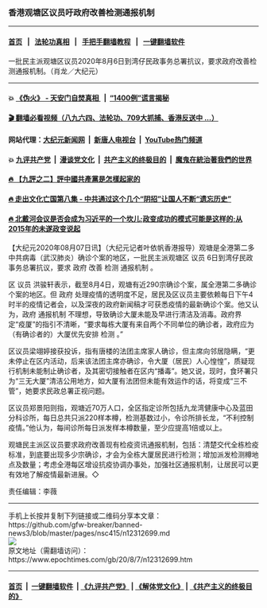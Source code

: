 ### 香港观塘区议员吁政府改善检测通报机制
------------------------

#### [首页](https://github.com/gfw-breaker/banned-news3/blob/master/README.md) &nbsp;&nbsp;|&nbsp;&nbsp; [法轮功真相](https://github.com/begood0513/basic/blob/master/README.md)  &nbsp;&nbsp;|&nbsp;&nbsp; [手把手翻墙教程](https://github.com/gfw-breaker/guides/wiki)  &nbsp;&nbsp;|&nbsp;&nbsp; [一键翻墙软件](https://github.com/gfw-breaker/nogfw/blob/master/README.md)  



<div><img alt="" class="attachment-djy_600_400 size-djy_600_400 wp-post-image" src="https://i.epochtimes.com/assets/uploads/2020/08/2008062057171538-600x400.jpg"/>
<div class="caption">
 一批民主派观塘区议员2020年8月6日到湾仔民政事务总署抗议，要求政府改善检测通报机制。（肖龙／大纪元）
</div></div><hr/>

#### 💥 [《伪火》 - 天安门自焚真相 ](http://141.164.51.119:10000/videos/blog/weihuo.html)&nbsp; |&nbsp; [“1400例”谎言揭秘  ](http://141.164.51.119:10000/videos/blog/jiexi1400.html)

#### [ 🎬  翻墙必看视频（八九六四、法轮功、709大抓捕、香港反送中 ...）](https://github.com/gfw-breaker/links/blob/master/banned.md)

#### 网站代理：[大纪元新闻网](http://167.172.10.89:10080/gb/) &nbsp;|&nbsp; [新唐人电视台](http://167.172.10.89:8808/gb/) &nbsp;|&nbsp; [YouTube热门频道](http://158.247.203.241/youtube.html)

#### 💥 [九评共产党](http://141.164.51.119:10000/videos/res/jiuping/)&nbsp; |&nbsp; [漫谈党文化](http://141.164.51.119:10000/videos/res/mtdwh/)&nbsp; |&nbsp; [共产主义的终极目的](http://141.164.51.119:10000/videos/res/zjmd/)&nbsp; |&nbsp; [魔鬼在統治著我們的世界](http://141.164.51.119:10000/videos/res/TheSpecter/)  

#### [ 🔥  【九評之二】評中國共產黨是怎樣起家的](http://141.164.51.119:10000/videos/news/../res/jiuping/index.html)

#### [ 🔥  走出文化亡国第八集 - 中共通过这个几个“阴招”让国人不断“遗忘历史”  ](http://141.164.51.119:10000/videos/news/../res/zcwhwg/index.html)

#### [ 🔥  北戴河会议是否会成为习近平的一个坎儿;政变成功的模式可能是这样的;从2015年的未遂政变说起](http://141.164.51.119:10000/videos/news/ztl01.html)

<div><p>
 【大纪元2020年08月07日讯】（大纪元记者叶依帆香港报导）观塘是全港第二多中共病毒（武汉肺炎）确诊个案的地区，一批民主派观塘区
 <ok href="https://www.epochtimes.com/gb/tag/%E8%AE%AE%E5%91%98.html">
  议员
 </ok>
 6日到湾仔民政事务总署抗议，要求
 <ok href="https://www.epochtimes.com/gb/tag/%E6%94%BF%E5%BA%9C.html">
  政府
 </ok>
 改善
 <ok href="https://www.epochtimes.com/gb/tag/%E6%A3%80%E6%B5%8B.html">
  检测
 </ok>
 <ok href="https://www.epochtimes.com/gb/tag/%E9%80%9A%E6%8A%A5%E6%9C%BA%E5%88%B6.html">
  通报机制
 </ok>
 。
</p>
<p>
 区
 <ok href="https://www.epochtimes.com/gb/tag/%E8%AE%AE%E5%91%98.html">
  议员
 </ok>
 洪骏轩表示，截至8月4日，观塘有近290宗确诊个案，属全港第二多确诊个案的地区。但
 <ok href="https://www.epochtimes.com/gb/tag/%E6%94%BF%E5%BA%9C.html">
  政府
 </ok>
 处理疫情的透明度不足，居民及区议员主要依赖每日下午4时半的疫情记者会，以及深夜的政府新闻稿才可获悉疫情的最新确诊个案。他又认为，政府
 <ok href="https://www.epochtimes.com/gb/tag/%E9%80%9A%E6%8A%A5%E6%9C%BA%E5%88%B6.html">
  通报机制
 </ok>
 不理想，导致确诊大厦未能及早进行清洁及消毒。政府界定“疫厦”的指引不清晰，“要求每栋大厦有来自两个不同单位的确诊者，政府应为（有确诊者的）大厦优先安排
 <ok href="https://www.epochtimes.com/gb/tag/%E6%A3%80%E6%B5%8B.html">
  检测
 </ok>
 。”
</p>
<p>
 区议员梁翊婷接获投诉，指有唐楼的法团主席家人确诊，但主席向邻居隐瞒，“更未停止在区内活动，后来该法团主席亦确诊，令大厦（居民）人心惶惶”，质疑现行机制未能制止确诊者，及其密切接触者在区内“播毒”。她又说，现时，食环署只为“三无大厦”清洁公用地方，如大厦有法团但未能有效运作的话，将变成“三不管”，她要求民政总署正视问题。
</p>
<p>
 区议员郑景阳则指，观塘近70万人口，全区指定诊所包括九龙湾健康中心及蓝田分科诊所，每日总共只派220样本樽，检测基数过小，令诊所排长龙，“不利控制疫情。”他认为，每间诊所每日派发样本樽数量，至少应提高1倍或以上。
</p>
<p>
 观塘民主派区议员要求政府改善现有检疫资讯通报机制，包括：清楚交代全栋检疫标准，到底要出现多少宗确诊，才会为全栋大厦居民进行检测；增加派发检测樽地点及数量；考虑全港每区增设抗疫协调办事处，加强社区通报机制，让居民可以更有效地了解疫情最新进展。◇
</p>
<p>
 责任编辑：李薇
</p>
</div>
<hr/>
手机上长按并复制下列链接或二维码分享本文章：<br/>
https://github.com/gfw-breaker/banned-news3/blob/master/pages/nsc415/n12312699.md <br/>
<a href='https://github.com/gfw-breaker/banned-news3/blob/master/pages/nsc415/n12312699.md'><img src='https://github.com/gfw-breaker/banned-news3/blob/master/pages/nsc415/n12312699.md.png'/></a> <br/>
原文地址（需翻墙访问）：https://www.epochtimes.com/gb/20/8/7/n12312699.htm


------------------------
#### [首页](https://github.com/gfw-breaker/banned-news3/blob/master/README.md) &nbsp;|&nbsp; [一键翻墙软件](https://github.com/gfw-breaker/nogfw/blob/master/README.md) &nbsp;| [《九评共产党》](https://github.com/gfw-breaker/9ping.md/blob/master/README.md#九评之一评共产党是什么) | [《解体党文化》](https://github.com/gfw-breaker/jtdwh.md/blob/master/README.md) | [《共产主义的终极目的》](https://github.com/gfw-breaker/gczydzjmd.md/blob/master/README.md)


<img src='http://gfw-breaker.win/banned-news3/pages/nsc415/n12312699.md' width='0px' height='0px'/>